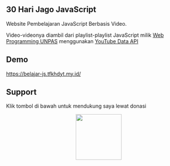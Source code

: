 ## 30 Hari Jago JavaScript
Website Pembelajaran JavaScript Berbasis Video. 

Video-videonya diambil dari playlist-playlist JavaScript milik [Web Programming UNPAS](https://youtube.com/c/WebProgrammingUNPAS) menggunakan [YouTube Data API](https://developers.google.com/youtube/v3)

## Demo
https://belajar-js.tfkhdyt.my.id/

## Support
Klik tombol di bawah untuk mendukung saya lewat donasi

<p align="center">
  <a href="https://donate.tfkhdyt.my.id/">
    <img src="https://i.postimg.cc/jjRDbZQx/1621036430601.png" width="125px">
  </a>
</p>

